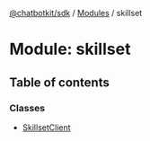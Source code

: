[@chatbotkit/sdk](../README.md) / [Modules](../modules.md) / skillset

# Module: skillset

## Table of contents

### Classes

- [SkillsetClient](../classes/skillset.SkillsetClient.md)
